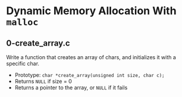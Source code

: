# Dynamic Memory Allocation With `malloc`

## 0-create_array.c
Write a function that creates an array of chars, and initializes it with a specific char.
- Prototype: `char *create_array(unsigned int size, char c);`
- Returns `NULL` if size = 0
- Returns a pointer to the array, or `NULL` if it fails

